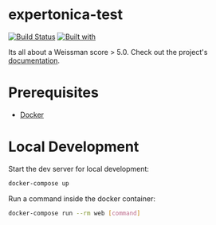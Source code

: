 # expertonica-test

[![Build Status](https://travis-ci.org/saylau/expertonica-test.svg?branch=master)](https://travis-ci.org/saylau/expertonica-test)
[![Built with](https://img.shields.io/badge/Built_with-Cookiecutter_Django_Rest-F7B633.svg)](https://github.com/agconti/cookiecutter-django-rest)

Its all about a Weissman score > 5.0. Check out the project's [documentation](http://saylau.github.io/expertonica-test/).

# Prerequisites

- [Docker](https://docs.docker.com/docker-for-mac/install/)  

# Local Development

Start the dev server for local development:
```bash
docker-compose up
```

Run a command inside the docker container:

```bash
docker-compose run --rm web [command]
```
